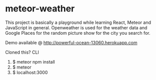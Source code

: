 # meteor-weather
This project is basically a playground while learning React, Meteor and JavaScript in general.
Openweather is used for the weather data and Google Places for the random picture show for the city you search for.


Demo available @ http://powerful-ocean-13060.herokuapp.com

Cloned this?
CLI
1. $ meteor npm install
2. $ meteor
3. $ localhost:3000
